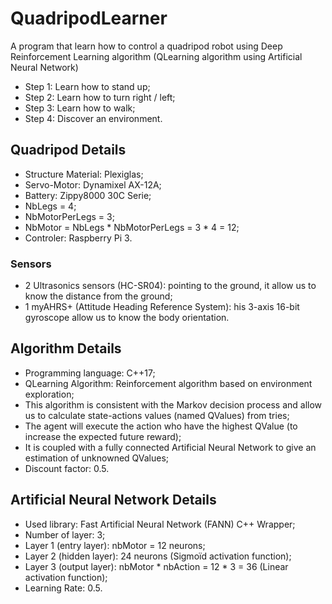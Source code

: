 # QuadripodLearner
A program that learn how to control a quadripod robot using Deep Reinforcement Learning algorithm (QLearning algorithm using Artificial Neural Network)

- Step 1: Learn how to stand up;
- Step 2: Learn how to turn right / left;
- Step 3: Learn how to walk;
- Step 4: Discover an environment.

## Quadripod Details

- Structure Material: Plexiglas;
- Servo-Motor: Dynamixel AX-12A;
- Battery: Zippy8000 30C Serie;
- NbLegs = 4;
- NbMotorPerLegs = 3;
- NbMotor = NbLegs * NbMotorPerLegs = 3 * 4 = 12;
- Controler: Raspberry Pi 3.

### Sensors

- 2 Ultrasonics sensors (HC-SR04): pointing to the ground, it allow us to know the distance from the ground;
- 1 myAHRS+ (Attitude Heading Reference System): his 3-axis 16-bit gyroscope allow us to know the body orientation.

## Algorithm Details

- Programming language: C++17;
- QLearning Algorithm: Reinforcement algorithm based on environment exploration;
- This algorithm is consistent with the Markov decision process and allow us to calculate state-actions values (named QValues) from tries;
- The agent will execute the action who have the highest QValue (to increase the expected future reward);
- It is coupled with a fully connected Artificial Neural Network to give an estimation of unknowned QValues;
- Discount factor: 0.5.

## Artificial Neural Network Details

- Used library: Fast Artificial Neural Network (FANN) C++ Wrapper;
- Number of layer: 3;
- Layer 1 (entry layer): nbMotor = 12 neurons;
- Layer 2 (hidden layer): 24 neurons (Sigmoïd activation function);
- Layer 3 (output layer): nbMotor * nbAction = 12 * 3 = 36 (Linear activation function);
- Learning Rate: 0.5.
